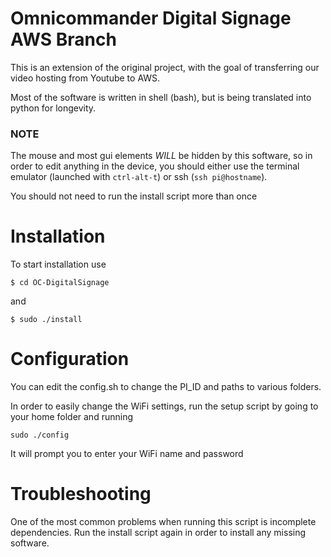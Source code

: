 # Omnicommander Digital Signage AWS Branch
This is an extension of the original project, with the goal of transferring our video hosting from Youtube to AWS.

Most of the software is written in shell (bash), but is being translated into python for longevity.

### NOTE

The mouse and most gui elements *WILL* be hidden by this software, so in order to edit anything in the device, you should either use the terminal emulator (launched with `ctrl-alt-t`) or ssh (`ssh pi@hostname`).

You should not need to run the install script more than once

# Installation
To start installation use

`$ cd OC-DigitalSignage`

and

`$ sudo ./install`

# Configuration
You can edit the config.sh to change the PI_ID and paths to various folders.

In order to easily change the WiFi settings, run the setup script by going to your home folder and running

`sudo ./config`

It will prompt you to enter your WiFi name and password

# Troubleshooting
One of the most common problems when running this script is incomplete dependencies.
Run the install script again in order to install any missing software.